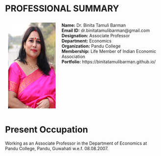 # **PROFESSIONAL SUMMARY**

<div style="display: flex; flex-direction: row;">
  <div style="flex: 1; padding: 10px;">
    <img src="https://github.com/binitatamulibarman/binitatamulibarman.github.io/blob/main/drbinita.jpg" width="200" height="280">
  </div>
  <div style="flex: 2; padding: 10px;">
    <b>Name:</b> Dr. Binita Tamuli Barman <br>
    <b>Email ID:</b> dr.binitatamulibarman@gmail.com  <br>
    <b>Designation:</b> Associate Professor  <br>
    <b>Department:</b> Economics  <br>
    <b>Organization:</b> Pandu College  <br>
    <b>Membership:</b> Life Member of Indian Economic Association  <br>
    <b>Portfolio:</b> https://binitatamulibarman.github.io/ <br>
  </div>
</div>

<div>
  <!-- Rest of the content goes here -->
  
# **Present Occupation**

Working as an Associate Professor in the Department of Economics at Pandu College, Pandu, Guwahati w.e.f. 08.08.2007.

</div>

